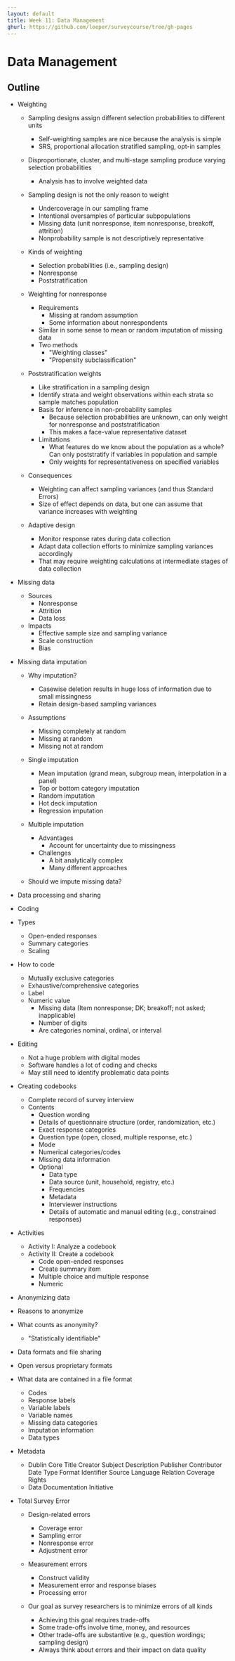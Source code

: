 ```yaml
---
layout: default
title: Week 11: Data Management
ghurl: https://github.com/leeper/surveycourse/tree/gh-pages
---
```


# Data Management #

## Outline ##

 - Weighting
   - Sampling designs assign different selection probabilities to different units
     - Self-weighting samples are nice because the analysis is simple
     - SRS, proportional allocation stratified sampling, opt-in samples
   - Disproportionate, cluster, and multi-stage sampling produce varying selection probabilities
     - Analysis has to involve weighted data
   - Sampling design is not the only reason to weight
     - Undercoverage in our sampling frame
     - Intentional oversamples of particular subpopulations
     - Missing data (unit nonresponse, item nonresponse, breakoff, attrition)
     - Nonprobability sample is not descriptively representative
   - Kinds of weighting
     - Selection probabilities (i.e., sampling design)
     - Nonresponse
     - Poststratification
   - Weighting for nonresponse
     - Requirements
       - Missing at random assumption
       - Some information about nonrespondents
     - Similar in some sense to mean or random imputation of missing data
     - Two methods
       - "Weighting classes"
       - "Propensity subclassification"
   - Poststratification weights
     - Like stratification in a sampling design
     - Identify strata and weight observations within each strata so sample matches population
     - Basis for inference in non-probability samples
       - Because selection probabilities are unknown, can only weight for nonresponse and poststratification
       - This makes a face-value representative dataset
     - Limitations
       - What features do we know about the population as a whole? Can only poststratify if variables in population and sample
       - Only weights for representativeness on specified variables
   - Consequences
     - Weighting can affect sampling variances (and thus Standard Errors)
     - Size of effect depends on data, but one can assume that variance increases with weighting
     
   - Adaptive design
     - Monitor response rates during data collection
     - Adapt data collection efforts to minimize sampling variances accordingly
     - That may require weighting calculations at intermediate stages of data collection
   

 - Missing data
   - Sources
     - Nonresponse
     - Attrition
     - Data loss
   - Impacts
     - Effective sample size and sampling variance
     - Scale construction
     - Bias
   
 - Missing data imputation
   - Why imputation?
     - Casewise deletion results in huge loss of information due to small missingness
     - Retain design-based sampling variances
   - Assumptions
     - Missing completely at random
     - Missing at random
     - Missing not at random
   - Single imputation
     - Mean imputation (grand mean, subgroup mean, interpolation in a panel)
     - Top or bottom category imputation
     - Random imputation
     - Hot deck imputation
     - Regression imputation
   - Multiple imputation
     - Advantages
       - Account for uncertainty due to missingness
     - Challenges
       - A bit analytically complex
       - Many different approaches
     
   - Should we impute missing data?
   
 - Data processing and sharing

  - Coding
   - Types
     - Open-ended responses
     - Summary categories
     - Scaling
   - How to code
     - Mutually exclusive categories
     - Exhaustive/comprehensive categories
     - Label
     - Numeric value
       - Missing data (Item nonresponse; DK; breakoff; not asked; inapplicable)
       - Number of digits
       - Are categories nominal, ordinal, or interval
   - Editing
     - Not a huge problem with digital modes
     - Software handles a lot of coding and checks
     - May still need to identify problematic data points
   - Creating codebooks
     - Complete record of survey interview
     - Contents
       - Question wording
       - Details of questionnaire structure (order, randomization, etc.)
       - Exact response categories
       - Question type (open, closed, multiple response, etc.)
       - Mode
       - Numerical categories/codes
       - Missing data information
       - Optional
         - Data type
         - Data source (unit, household, registry, etc.)
         - Frequencies
         - Metadata
         - Interviewer instructions
         - Details of automatic and manual editing (e.g., constrained responses)
   - Activities
     - Activity I: Analyze a codebook
     - Activity II: Create a codebook
       - Code open-ended responses
       - Create summary item
       - Multiple choice and multiple response
       - Numeric
 

  - Anonymizing data
   - Reasons to anonymize
   - What counts as anonymity?
     - "Statistically identifiable"
 
  - Data formats and file sharing
   - Open versus proprietary formats
   - What data are contained in a file format
     - Codes
     - Response labels
     - Variable labels
     - Variable names
     - Missing data categories
     - Imputation information
     - Data types
   - Metadata
     - Dublin Core
        Title
        Creator
        Subject
        Description
        Publisher
        Contributor
        Date
        Type
        Format
        Identifier
        Source
        Language
        Relation
        Coverage
        Rights
     - Data Documentation Initiative
        
 - Total Survey Error
   - Design-related errors
     - Coverage error
     - Sampling error
     - Nonresponse error
     - Adjustment error
   - Measurement errors
     - Construct validity
     - Measurement error and response biases
     - Processing error
     
   - Our goal as survey researchers is to minimize errors of all kinds
     - Achieving this goal requires trade-offs
     - Some trade-offs involve time, money, and resources
     - Other trade-offs are substantive (e.g., question wordings; sampling design)
     - Always think about errors and their impact on data quality
